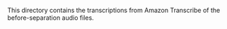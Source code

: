 This directory contains the transcriptions from Amazon Transcribe of the 
before-separation audio files.

